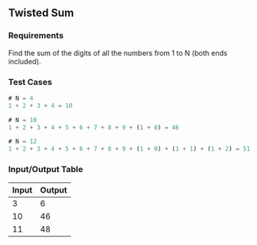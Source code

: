 ## Twisted Sum

### Requirements 

Find the sum of the digits of all the numbers from 1 to N (both ends included).

### Test Cases

```JavaScript
# N = 4
1 + 2 + 3 + 4 = 10

# N = 10
1 + 2 + 3 + 4 + 5 + 6 + 7 + 8 + 9 + (1 + 0) = 46

# N = 12
1 + 2 + 3 + 4 + 5 + 6 + 7 + 8 + 9 + (1 + 0) + (1 + 1) + (1 + 2) = 51
```

### Input/Output Table

| Input              | Output                          |
| :----------------  | :-----------------              |
| 3            | 6             |
| 10  |  46            |
| 11  |  48             |




